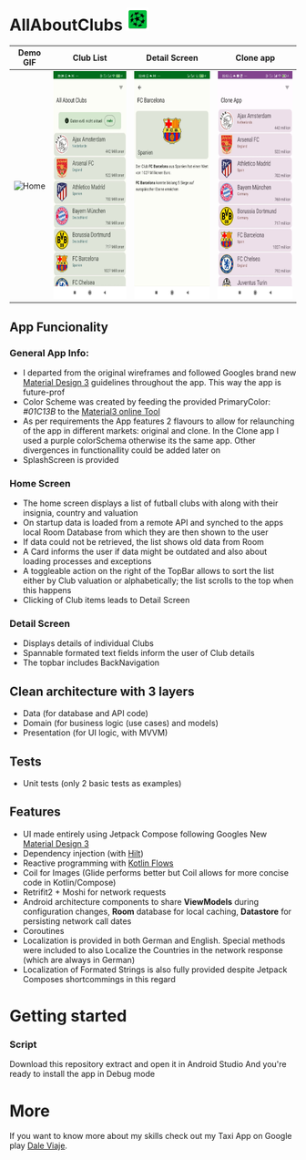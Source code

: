 # AllAboutClubs <img src="images/ic_launcher.png" alt="Home" width="40"/>

Demo GIF            |  Club List          |Detail Screen             |  Clone app
:-------------------------:|:-------------------------:|:-------------------------:|:-------------------------:
<img src="images/demo_allaboutclubs.gif" alt="Home" height="400"/>|<img src="images/clublist.jpeg" alt="Home" height="400"/> | <img src="images/detail.jpeg" alt="Home" height="400"/> | <img src="images/clone.jpeg" alt="Home" height="400"/>
 
## App Funcionality

### General App Info: 
- I departed from the original wireframes and followed Googles brand new [Material Design 3](https://m3.material.io/components/cards/overview) guidelines throughout the app. This way the app is future-prof 
- Color Scheme was created by feeding the provided PrimaryColor: *#01C13B* to the [Material3 online Tool](https://m3.material.io/theme-builder#/custom)
- As per requirements the App features 2 flavours to allow for relaunching of the app in different markets: original and clone. In the Clone app I used a purple colorSchema otherwise its the same app. Other divergences in functionallity could be added later on
- SplashScreen is provided

### Home Screen
- The home screen displays a list of futball clubs with along with their insignia, country and valuation
- On startup data is loaded from a remote API and synched to the apps local Room Database from which they are then shown to the user 
- If data could not be retrieved, the list shows old data from Room 
- A Card informs the user if data might be outdated and also about loading processes and exceptions
- A toggleable action on the right of the TopBar allows to sort the list either by Club valuation or alphabetically; the list scrolls to the top when this happens
- Clicking of Club items leads to Detail Screen

### Detail Screen
- Displays details of individual Clubs
- Spannable formated text fields inform the user of Club details
- The topbar includes BackNavigation

## Clean architecture with 3 layers
- Data (for database and API code)
- Domain (for business logic (use cases) and models)
- Presentation (for UI logic, with MVVM)

## Tests
- Unit tests (only 2 basic tests as examples)
    
## Features
- UI made entirely using Jetpack Compose following Googles New [Material Design 3](https://m3.material.io/components/cards/overview)
- Dependency injection (with [Hilt](http://google.github.io/hilt/))
- Reactive programming with [Kotlin Flows](https://kotlinlang.org/docs/reference/coroutines/flow.html)
- Coil for Images (Glide performs better but Coil allows for more concise code in Kotlin/Compose)
- Retrifit2 + Moshi for network requests
- Android architecture components to share **ViewModels** during configuration changes, **Room** database for local caching, **Datastore** for persisting network call dates
- Coroutines
- Localization is provided in both German and English. Special methods were included to also Localize the Countries in the network response (which are always in German)
- Localization of Formated Strings is also fully provided despite Jetpack Composes shortcommings in this regard


# Getting started

### Script 
Download this repository extract and open it in Android Studio
And you're ready to install the app in Debug mode

# More
If you want to know more about my skills check out my Taxi App on Google play [Dale Viaje](https://play.google.com/store/apps/details?id=com.dale.viaje.nicaragua.customer).
